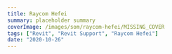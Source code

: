 ```yaml
---
title: Raycom Hefei
summary: placeholder summary
coverImage: /images/som/raycom-hefei/MISSING_COVER
tags: ["Revit", "Revit Support", "Raycom Hefei"]
date: "2020-10-26"
---
```

